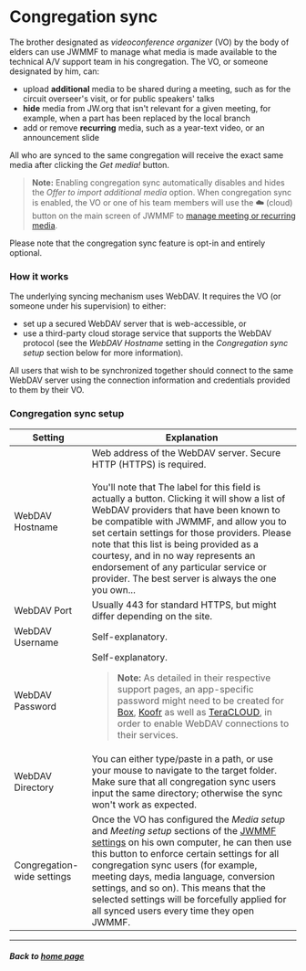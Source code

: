 # Congregation sync

The brother designated as _videoconference organizer_ (VO) by the body of elders can use JWMMF to manage what media is made available to the technical A/V support team in his congregation.
The VO, or someone designated by him, can:

- upload **additional** media to be shared during a meeting, such as for the circuit overseer's visit, or for public speakers' talks
- **hide** media from JW.org that isn't relevant for a given meeting, for example, when a part has been replaced by the local branch
- add or remove **recurring** media, such as a year-text video, or an announcement slide

All who are synced to the same congregation will receive the exact same media after clicking the *Get media!* button.

> **Note:** Enabling congregation sync automatically disables and hides the *Offer to import additional media* option. When congregation sync is enabled, the VO or one of his team members will use the **☁️** (cloud) button on the main screen of JWMMF to [manage meeting or recurring media](https://sircharlo.github.io/jw-meeting-media-fetcher/manage-media).

Please note that the congregation sync feature is opt-in and entirely optional.


### How it works

The underlying syncing mechanism uses WebDAV. It requires the VO (or someone under his supervision) to either:

- set up a secured WebDAV server that is web-accessible, or
- use a third-party cloud storage service that supports the WebDAV protocol (see the *WebDAV Hostname* setting in the *Congregation sync setup* section below for more information).

All users that wish to be synchronized together should connect to the same WebDAV server using the connection information and credentials provided to them by their VO.

### Congregation sync setup


| Setting  | Explanation |
| ------------- | ------------- |
| WebDAV Hostname  | Web address of the WebDAV server. Secure HTTP (HTTPS) is required. <br><br>You'll note that The label for this field is actually a button. Clicking it will show a list of WebDAV providers that have been known to be compatible with JWMMF, and allow you to set certain settings for those providers. Please note that this list is being provided as a courtesy, and in no way represents an endorsement of any particular service or provider. The best server is always the one you own... |
| WebDAV Port  | Usually 443 for standard HTTPS, but might differ depending on the site. |
| WebDAV Username  | Self-explanatory. |
| WebDAV Password  | Self-explanatory. <blockquote>**Note:** As detailed in their respective support pages, an app-specific password might need to be created for [Box](https://support.box.com/hc/en-us/articles/360043696414-WebDAV-with-Box), [Koofr](https://koofr.eu/help/koofr_with_webdav/how-do-i-connect-a-service-to-koofr-through-webdav/) as well as [TeraCLOUD](https://teracloud.jp/en/support_account_login-settings_apps.html), in order to enable WebDAV connections to their services.</blockquote> |
| WebDAV Directory  |  You can either type/paste in a path, or use your mouse to navigate to the target folder. Make sure that all congregation sync users input the same directory; otherwise the sync won't work as expected. |
| Congregation-wide settings  | Once the VO has configured the *Media setup* and *Meeting setup* sections of the [JWMMF settings](https://sircharlo.github.io/jw-meeting-media-fetcher/configuration) on his own computer, he can then use this button to enforce certain settings for all congregation sync users (for example, meeting days, media language, conversion settings, and so on). This means that the selected settings will be forcefully applied for all synced users every time they open JWMMF. |


___

##### Back to [home page](https://sircharlo.github.io/jw-meeting-media-fetcher/)
